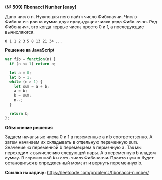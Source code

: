 **(№ 509) Fibonacci Number [easy]**

Дано число n. Нужно для него найти число Фибоначчи. Число Фибоначчи равно сумме двух предыдущих чисел ряда Фибоначчи. Ряд Фибоначчи, это когда первые числа просто 0 и 1, а последующие вычисляются.
```
0 1 1 2 3 5 8 13 21 34 ...
```

**Решение на JavaScript**

```javascript
var fib = function(n) {
  if (n <= 1) return n;
  
  let a = 0;
  let b = 1;
  while (n > 1) {
    let sum = a + b;
    a = b;
    b = sum;
    n--;
  }
  
  return b;
};
```

**Объяснение решения**

Задаем начальные числа 0 и 1 в переменные a и b соответственно. А затем начинаем их складывать в отдельную переменную sum. Значение из переменной b перемещаем в перменную a. Так мы переходим к вычислению следующей пары. А в переменную b кладем сумму. В переменной b и есть числа Фибоначчи. Просто нужно будет остановиться в определенный момент и вернуть переменную b.

**Ссылка на задачу:** https://leetcode.com/problems/fibonacci-number/